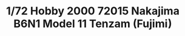 ---
layout: product
title: "1/72 Hobby 2000 72015 Nakajima B6N1 Model 11 Tenzam (Fujimi)"
price: "2300" 
desc: "Maketa"
img_path: "/assets/img/H2K72015.webp"
brand: "N/A"
available: false
special_offer: false
new: false
soon: false
cat: "010000"
subcat: "011900"
subsubcat: "0N/A"
sifra: "H2K72015"
popular: false
spec: false
---